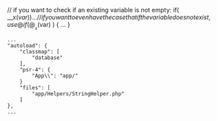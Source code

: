 // if you want to check if an existing variable is not empty:
if( __x($var) ) { ... }
// if you want to even have the case that if the variable does not exist, use @
if( @__x($var) ) { ... }



    ...
    "autoload": {
        "classmap": [
            "database"
        ],
        "psr-4": {
            "App\\": "app/"
        }
        "files": [
            "app/Helpers/StringHelper.php"
        ]
    },
    ...